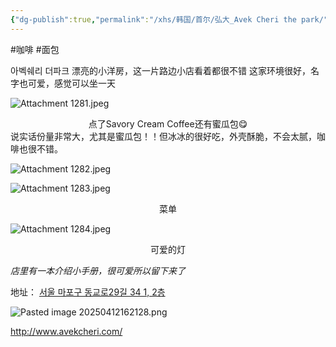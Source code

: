 ```yaml
---
{"dg-publish":true,"permalink":"/xhs/韩国/首尔/弘大_Avek Cheri the park/","tags":["rednote","首尔"],"created":"2024-09-09","updated":"2025-04-12T16:21:45.908+08:00"}
---
```


#咖啡 #面包 

아벡쉐리 더파크 
漂亮的小洋房，这一片路边小店看着都很不错
这家环境很好，名字也可爱，感觉可以坐一天

![Attachment 1281.jpeg](/img/user/xhs/%E9%9F%A9%E5%9B%BD/%E9%A6%96%E5%B0%94/photo-%E9%A6%96%E5%B0%94/Attachment%201281.jpeg)
<center>点了Savory Cream Coffee还有蜜瓜包😋</center>
说实话份量非常大，尤其是蜜瓜包！！但冰冰的很好吃，外壳酥脆，不会太腻，咖啡也很不错。

![Attachment 1282.jpeg](/img/user/xhs/%E9%9F%A9%E5%9B%BD/%E9%A6%96%E5%B0%94/photo-%E9%A6%96%E5%B0%94/Attachment%201282.jpeg)

![Attachment 1283.jpeg](/img/user/xhs/%E9%9F%A9%E5%9B%BD/%E9%A6%96%E5%B0%94/photo-%E9%A6%96%E5%B0%94/Attachment%201283.jpeg)
<center>菜单</center>

![Attachment 1284.jpeg](/img/user/xhs/%E9%9F%A9%E5%9B%BD/%E9%A6%96%E5%B0%94/photo-%E9%A6%96%E5%B0%94/Attachment%201284.jpeg)
<center>可爱的灯</center>

*店里有一本介绍小手册，很可爱所以留下来了*

地址：
[서울 마포구 동교로29길 34 1, 2층](https://pcmap.place.naver.com/restaurant/1725424338/home?from=map&fromPanelNum=1&additionalHeight=76&timestamp=202504121620&locale=ko&svcName=map_pcv5&searchText=Avek%20Cheri%20the%20park#)

![Pasted image 20250412162128.png](/img/user/xhs/%E9%9F%A9%E5%9B%BD/%E9%A6%96%E5%B0%94/photo-%E9%A6%96%E5%B0%94/Pasted%20image%2020250412162128.png)

http://www.avekcheri.com/